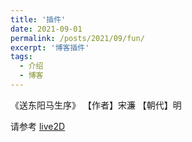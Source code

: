 ```yaml
---
title: '插件'
date: 2021-09-01
permalink: /posts/2021/09/fun/
excerpt: '博客插件'
tags:
  - 介绍
  - 博客 
---
```


《送东阳马生序》      【作者】宋濂    【朝代】明

请参考 [live2D](http://lostagex.github.io/live2d/sdymsx.html)